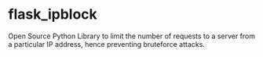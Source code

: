 # flask_ipblock

Open Source Python Library to limit the number of requests to a server from a particular IP address, hence preventing bruteforce attacks.
